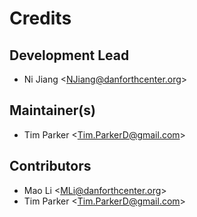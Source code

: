# Credits

## Development Lead

- Ni Jiang \<<NJiang@danforthcenter.org>\>

## Maintainer(s)

- Tim Parker \<<Tim.ParkerD@gmail.com>\>

## Contributors

- Mao Li \<<MLi@danforthcenter.org>\>
- Tim Parker \<<Tim.ParkerD@gmail.com>\>